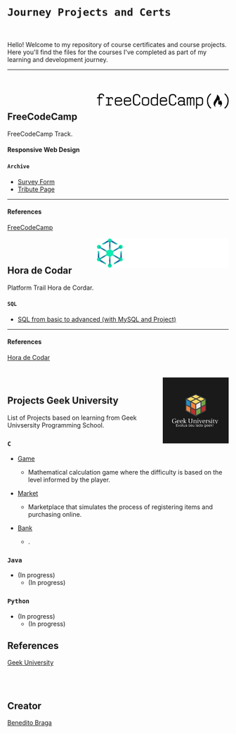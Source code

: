 # `Journey Projects and Certs`
<br>

Hello! Welcome to my repository of course certificates and course projects. Here you'll find the files for the courses I've completed as part of my learning and development journey.
- - - 
<br><br><br>


<h2 align="left">FreeCodeCamp<a href="https://www.freecodecamp.org/"><img align="right" style="margin-top: -40px;" src="images/logo-freecodecamp.svg" alt="Logo" width="300"></a></h2>

FreeCodeCamp Track.

#### Responsive Web Design

#### `Archive`

- [Survey Form](https://github.com/beneditobraga/journey-projects-and-certs/tree/main/freecodecamp/01-responsive-web-design/01-survey-form "Access Here!")
- [Tribute Page](https://github.com/beneditobraga/journey-projects-and-certs/tree/main/freecodecamp/01-responsive-web-design/02-tribute-page "Access Here!")

---

#### References

[FreeCodeCamp](https://www.freecodecamp.org/ "Access the course content here.")

<br><br>

<h2 align="left">Hora de Codar<a href="https://horadecodar.com.br/"><img align="right" style="margin-top: -60px;" src="images/cropped-logo.webp" alt="Logo" width="300"></a></h2>

Platform Trail Hora de Cordar.

#### `SQL`

- [SQL from basic to advanced (with MySQL and Project)](https://github.com/beneditobraga/journey-projects-and-certs/tree/main/freecodecamp/01-responsive-web-design/01-survey-form "Access Here!")


---

#### References

[Hora de Codar](https://horadecodar.com.br/ "Access the course content here.")

<br><br>

<h2 align="left">Projects Geek University<a href="https://www.geekuniversity.com.br/"><img align="right" style="margin-top: -40px;" src="images/logo01.jpeg" alt="Logo" width="150"></a></h2>


List of Projects based on learning from Geek Univsersity Programming School.

### ```C```

- [Game](https://github.com/beneditobraga/journey-projects-and-certs/tree/main/geek-university-projects/c/game "Access Here!")
    - Mathematical calculation game where the difficulty is based on the level informed by the player.

- [Market](https://github.com/beneditobraga/journey-projects-and-certs/tree/main/geek-university-projects/c/market "Access Here!")
    - Marketplace that simulates the process of registering items and purchasing online.

- [Bank](https://github.com/beneditobraga/journey-projects-and-certs/tree/main/geek-university-projects/c/bank "Access Here!")
    - .

### ```Java```

- (In progress)
    - (In progress)

### ```Python```

- (In progress)
    - (In progress)


## References

[Geek University](https://www.geekuniversity.com.br/ "Access the course content here.")


<br><br>
## Creator

[Benedito Braga](https://beneditobraga.github.io/portfolio/ "Meet the Creator.")